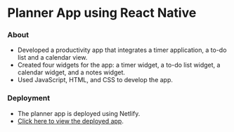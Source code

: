 # Planner App using React Native

### About
 - Developed a productivity app that integrates a timer application, a to-do list and a calendar view.
 - Created four widgets for the app: a timer widget, a to-do list widget, a calendar widget, and a notes widget.
 - Used JavaScript, HTML, and CSS to develop the app.
### Deployment
 - The planner app is deployed using Netlify.
 - [Click here to view the deployed app](https://pritam-planner-app.web.app/).


